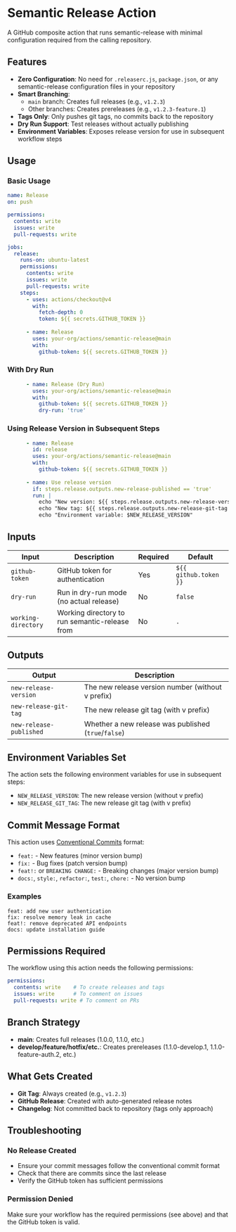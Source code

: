 # Semantic Release Action

A GitHub composite action that runs semantic-release with minimal configuration required from the calling repository.

## Features

- **Zero Configuration**: No need for `.releaserc.js`, `package.json`, or any semantic-release configuration files in your repository
- **Smart Branching**: 
  - `main` branch: Creates full releases (e.g., `v1.2.3`)
  - Other branches: Creates prereleases (e.g., `v1.2.3-feature.1`)
- **Tags Only**: Only pushes git tags, no commits back to the repository
- **Dry Run Support**: Test releases without actually publishing
- **Environment Variables**: Exposes release version for use in subsequent workflow steps

## Usage

### Basic Usage

```yaml
name: Release
on: push

permissions:
  contents: write
  issues: write
  pull-requests: write

jobs:
  release:
    runs-on: ubuntu-latest
    permissions:
      contents: write
      issues: write
      pull-requests: write
    steps:
      - uses: actions/checkout@v4
        with:
          fetch-depth: 0
          token: ${{ secrets.GITHUB_TOKEN }}
      
      - name: Release
        uses: your-org/actions/semantic-release@main
        with:
          github-token: ${{ secrets.GITHUB_TOKEN }}
```

### With Dry Run

```yaml
      - name: Release (Dry Run)
        uses: your-org/actions/semantic-release@main
        with:
          github-token: ${{ secrets.GITHUB_TOKEN }}
          dry-run: 'true'
```

### Using Release Version in Subsequent Steps

```yaml
      - name: Release
        id: release
        uses: your-org/actions/semantic-release@main
        with:
          github-token: ${{ secrets.GITHUB_TOKEN }}
      
      - name: Use release version
        if: steps.release.outputs.new-release-published == 'true'
        run: |
          echo "New version: ${{ steps.release.outputs.new-release-version }}"
          echo "New tag: ${{ steps.release.outputs.new-release-git-tag }}"
          echo "Environment variable: $NEW_RELEASE_VERSION"
```

## Inputs

| Input | Description | Required | Default |
|-------|-------------|----------|---------|
| `github-token` | GitHub token for authentication | Yes | `${{ github.token }}` |
| `dry-run` | Run in dry-run mode (no actual release) | No | `false` |
| `working-directory` | Working directory to run semantic-release from | No | `.` |

## Outputs

| Output | Description |
|--------|-------------|
| `new-release-version` | The new release version number (without v prefix) |
| `new-release-git-tag` | The new release git tag (with v prefix) |
| `new-release-published` | Whether a new release was published (`true`/`false`) |

## Environment Variables Set

The action sets the following environment variables for use in subsequent steps:

- `NEW_RELEASE_VERSION`: The new release version (without v prefix)
- `NEW_RELEASE_GIT_TAG`: The new release git tag (with v prefix)

## Commit Message Format

This action uses [Conventional Commits](https://www.conventionalcommits.org/) format:

- `feat:` - New features (minor version bump)
- `fix:` - Bug fixes (patch version bump)
- `feat!:` or `BREAKING CHANGE:` - Breaking changes (major version bump)
- `docs:`, `style:`, `refactor:`, `test:`, `chore:` - No version bump

### Examples

```
feat: add new user authentication
fix: resolve memory leak in cache
feat!: remove deprecated API endpoints
docs: update installation guide
```

## Permissions Required

The workflow using this action needs the following permissions:

```yaml
permissions:
  contents: write    # To create releases and tags
  issues: write      # To comment on issues
  pull-requests: write # To comment on PRs
```

## Branch Strategy

- **main**: Creates full releases (1.0.0, 1.1.0, etc.)
- **develop/feature/hotfix/etc.**: Creates prereleases (1.1.0-develop.1, 1.1.0-feature-auth.2, etc.)

## What Gets Created

- **Git Tag**: Always created (e.g., `v1.2.3`)
- **GitHub Release**: Created with auto-generated release notes
- **Changelog**: Not committed back to repository (tags only approach)

## Troubleshooting

### No Release Created

- Ensure your commit messages follow the conventional commit format
- Check that there are commits since the last release
- Verify the GitHub token has sufficient permissions

### Permission Denied

Make sure your workflow has the required permissions (see above) and that the GitHub token is valid.
